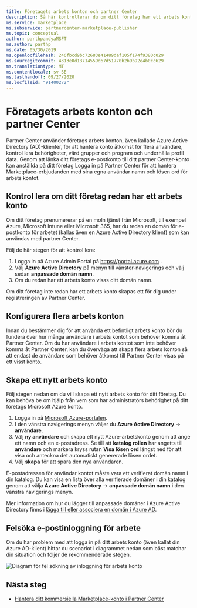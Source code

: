 ```yaml
---
title: Företagets arbets konton och partner Center
description: Så här kontrollerar du om ditt företag har ett arbets konto som har skapats med Microsoft, skapar ett nytt arbets konto eller konfigurerar flera arbets konton för användning med partner Center.
ms.service: marketplace
ms.subservice: partnercenter-marketplace-publisher
ms.topic: conceptual
author: parthpandyaMSFT
ms.author: parthp
ms.date: 05/30/2019
ms.openlocfilehash: 246fbcd9bc72683e41489daf105f174f9380c029
ms.sourcegitcommit: 4313e0d13714559d67d51770b2b9b92e4b0cc629
ms.translationtype: MT
ms.contentlocale: sv-SE
ms.lasthandoff: 09/27/2020
ms.locfileid: "91400272"
---
```

# <a name="company-work-accounts-and-partner-center"></a>Företagets arbets konton och partner Center

Partner Center använder företags arbets konton, även kallade Azure Active Directory (AD)-klienter, för att hantera konto åtkomst för flera användare, kontrol lera behörigheter, värd grupper och program och underhålla profil data. Genom att länka ditt företags e-postkonto till ditt partner Center-konto kan anställda på ditt företag Logga in på Partner Center för att hantera Marketplace-erbjudanden med sina egna användar namn och lösen ord för arbets kontot.

## <a name="check-whether-your-company-already-has-a-work-account"></a>Kontrol lera om ditt företag redan har ett arbets konto

Om ditt företag prenumererar på en moln tjänst från Microsoft, till exempel Azure, Microsoft Intune eller Microsoft 365, har du redan en domän för e-postkonto för arbetet (kallas även en Azure Active Directory klient) som kan användas med partner Center.

Följ de här stegen för att kontrol lera:
1. Logga in på Azure Admin Portal på https://portal.azure.com .
2. Välj **Azure Active Directory** på menyn till vänster-navigerings och välj sedan **anpassade domän namn**.
3. Om du redan har ett arbets konto visas ditt domän namn.

Om ditt företag inte redan har ett arbets konto skapas ett för dig under registreringen av Partner Center.

## <a name="set-up-multiple-work-accounts"></a>Konfigurera flera arbets konton

Innan du bestämmer dig för att använda ett befintligt arbets konto bör du fundera över hur många användare i arbets kontot som behöver komma åt Partner Center. Om du har användare i arbets kontot som inte behöver komma åt Partner Center, kan du överväga att skapa flera arbets konton så att endast de användare som behöver åtkomst till Partner Center visas på ett visst konto.

## <a name="create-a-new-work-account"></a>Skapa ett nytt arbets konto

Följ stegen nedan om du vill skapa ett nytt arbets konto för ditt företag. Du kan behöva be om hjälp från vem som har administratörs behörighet på ditt företags Microsoft Azure konto.

1. Logga in på [Microsoft Azure-portalen](https://portal.azure.com).
2. I den vänstra navigerings menyn väljer du **Azure Active Directory**  ->  **användare**.
3. Välj **ny användare** och skapa ett nytt Azure-arbetskonto genom att ange ett namn och en e-postadress. Se till att **katalog rollen** har angetts till **användare** och markera kryss rutan **Visa lösen ord** längst ned för att visa och anteckna det automatiskt genererade lösen ordet.
4. Välj **skapa** för att spara den nya användaren.

E-postadressen för användar kontot måste vara ett verifierat domän namn i din katalog. Du kan visa en lista över alla verifierade domäner i din katalog genom att välja **Azure Active Directory**  ->  **anpassade domän namn** i den vänstra navigerings menyn.

Mer information om hur du lägger till anpassade domäner i Azure Active Directory finns i [lägga till eller associera en domän i Azure AD](../../active-directory/active-directory-add-domain.md).

## <a name="troubleshoot-work-email-sign-in"></a>Felsöka e-postinloggning för arbete

Om du har problem med att logga in på ditt arbets konto (även kallat din Azure AD-klient) hittar du scenariot i diagrammet nedan som bäst matchar din situation och följer de rekommenderade stegen.

![Diagram för fel sökning av inloggning för arbets konto](./media/onboarding-aad-flow.png)

## <a name="next-steps"></a>Nästa steg

- [Hantera ditt kommersiella Marketplace-konto i Partner Center](./manage-account.md) 

